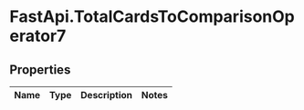 # FastApi.TotalCardsToComparisonOperator7

## Properties
Name | Type | Description | Notes
------------ | ------------- | ------------- | -------------
